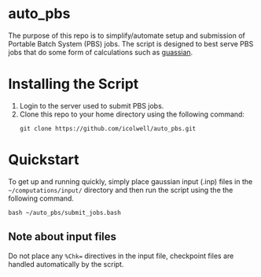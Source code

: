 # auto_pbs

The purpose of this repo is to simplify/automate setup and submission
of Portable Batch System (PBS) jobs. The script is designed to best serve PBS
jobs that do some form of calculations such as [guassian](http://gaussian.com/running/).

# Installing the Script

1. Login to the server used to submit PBS jobs.
2. Clone this repo to your home directory using the following command:
    ```
    git clone https://github.com/icolwell/auto_pbs.git
    ```

# Quickstart

To get up and running quickly, simply place gaussian input (.inp) files in the `~/computations/input/` directory and then run the script using the the following command.
```
bash ~/auto_pbs/submit_jobs.bash
```

## Note about input files

Do not place any `%Chk=` directives in the input file, checkpoint files are handled
automatically by the script.
